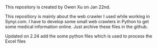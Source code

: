 This repository is created by Owen Xu on Jan 22nd.

This repositiory is mainly about the web crawler I used while working in Synyi.com.
I have to develop some small web crawlers in Python to get some medical information online. Just archive these files in the github.

Updated on 2.24
add the some python files which is used to process the Excel files
